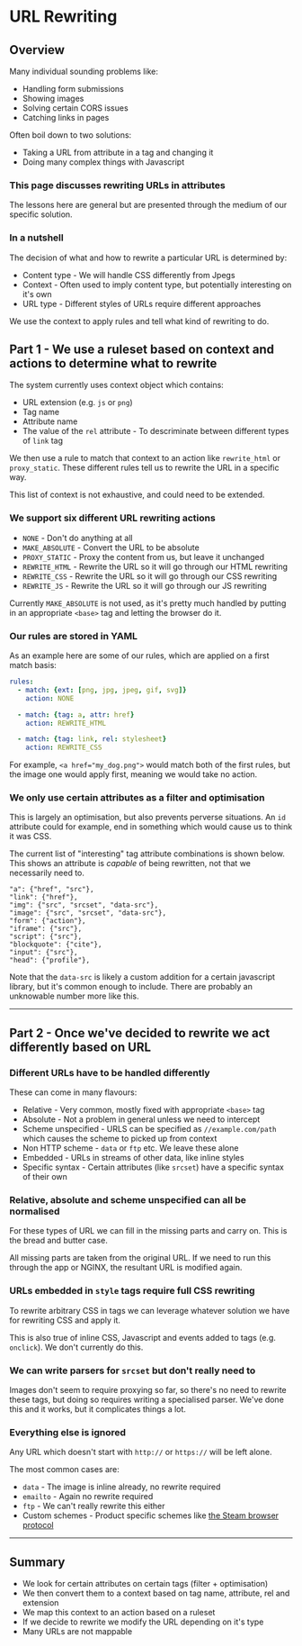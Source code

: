 # URL Rewriting

## Overview

Many individual sounding problems like:

 * Handling form submissions
 * Showing images
 * Solving certain CORS issues 
 * Catching links in pages
 
Often boil down to two solutions: 

 * Taking a URL from attribute in a tag and changing it
 * Doing many complex things with Javascript
 
### This page discusses rewriting URLs in attributes

The lessons here are general but are presented through the medium of our 
specific solution.

### In a nutshell

The decision of what and how to rewrite a particular URL is determined by:

 * Content type - We will handle CSS differently from Jpegs
 * Context - Often used to imply content type, but potentially interesting on it's own
 * URL type - Different styles of URLs require different approaches
 
We use the context to apply rules and tell what kind of rewriting to do.

## Part 1 - We use a ruleset based on context and actions to determine what to rewrite

The system currently uses context object which contains:

 * URL extension (e.g. `js` or `png`)
 * Tag name
 * Attribute name
 * The value of the `rel` attribute - To descriminate between different types of `link` tag
 
We then use a rule to match that context to an action like `rewrite_html` or 
`proxy_static`. These different rules tell us to rewrite the URL in a specific 
way. 

This list of context is not exhaustive, and could need to be extended.

### We support six different URL rewriting actions

 * `NONE` - Don't do anything at all
 * `MAKE_ABSOLUTE` - Convert the URL to be absolute
 * `PROXY_STATIC` - Proxy the content from us, but leave it unchanged
 * `REWRITE_HTML` - Rewrite the URL so it will go through our HTML rewriting
 * `REWRITE_CSS` - Rewrite the URL so it will go through our CSS rewriting
 * `REWRITE_JS` - Rewrite the URL so it will go through our JS rewriting

Currently `MAKE_ABSOLUTE` is not used, as it's pretty much handled by putting in
an appropriate `<base>` tag and letting the browser do it.

### Our rules are stored in YAML

As an example here are some of our rules, which are applied on a first match
basis:

```yaml
rules:
  - match: {ext: [png, jpg, jpeg, gif, svg]}
    action: NONE

  - match: {tag: a, attr: href}
    action: REWRITE_HTML

  - match: {tag: link, rel: stylesheet}
    action: REWRITE_CSS
```

For example, `<a href="my_dog.png">` would match both of the first rules, but
the image one would apply first, meaning we would take no action.

### We only use certain attributes as a filter and optimisation

This is largely an optimisation, but also prevents perverse situations. An `id`
attribute could for example, end in something which would cause us to think it
was CSS.

The current list of "interesting" tag attribute combinations is shown below.
This shows an attribute is _capable_ of being rewritten, not that we necessarily
need to.

```
"a": {"href", "src"},
"link": {"href"},
"img": {"src", "srcset", "data-src"},
"image": {"src", "srcset", "data-src"},
"form": {"action"},
"iframe": {"src"},
"script": {"src"},
"blockquote": {"cite"},
"input": {"src"},
"head": {"profile"},
```

Note that the `data-src` is likely a custom addition for a certain javascript
library, but it's common enough to include. There are probably an unknowable
number more like this.

----

## Part 2 - Once we've decided to rewrite we act differently based on URL

### Different URLs have to be handled differently

These can come in many flavours:

 * Relative - Very common, mostly fixed with appropriate `<base>` tag
 * Absolute - Not a problem in general unless we need to intercept
 * Scheme unspecified - URLS can be specified as `//example.com/path` which causes the scheme to picked up from context
 * Non HTTP scheme - `data` or `ftp` etc. We leave these alone
 * Embedded - URLs in streams of other data, like inline styles
 * Specific syntax - Certain attributes (like `srcset`) have a specific syntax of their own 

### Relative, absolute and scheme unspecified can all be normalised

For these types of URL we can fill in the missing parts and carry on. This is
the bread and butter case.

All missing parts are taken from the original URL. If we need to run this through
the app or NGINX, the resultant URL is modified again.

### URLs embedded in `style` tags require full CSS rewriting

To rewrite arbitrary CSS in tags we can leverage whatever solution we have for
rewriting CSS and apply it. 

This is also true of inline CSS, Javascript and events added to tags (e.g. `onclick`). We don't
currently do this.

### We can write parsers for `srcset` but don't really need to

Images don't seem to require proxying so far, so there's no need to rewrite
these tags, but doing so requires writing a specialised parser. We've done this
and it works, but it complicates things a lot.

### Everything else is ignored

Any URL which doesn't start with `http://` or `https://` will be left alone.

The most common cases are:

 * `data` - The image is inline already, no rewrite required
 * `emailto` - Again no rewrite required
 * `ftp` - We can't really rewrite this either
 * Custom schemes - Product specific schemes like [the Steam browser protocol](https://developer.valvesoftware.com/wiki/Steam_browser_protocol)

----

## Summary

* We look for certain attributes on certain tags (filter + optimisation)
* We then convert them to a context based on tag name, attribute, rel and extension
* We map this context to an action based on a ruleset
* If we decide to rewrite we modify the URL depending on it's type
* Many URLs are not mappable
